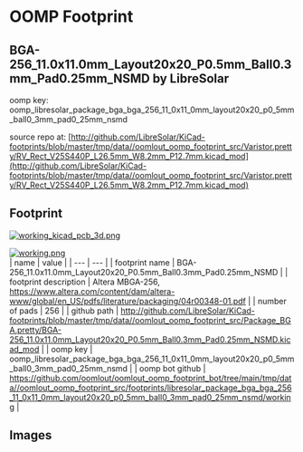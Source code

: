 # OOMP Footprint  
## BGA-256_11.0x11.0mm_Layout20x20_P0.5mm_Ball0.3mm_Pad0.25mm_NSMD  by LibreSolar  
  
oomp key: oomp_libresolar_package_bga_bga_256_11_0x11_0mm_layout20x20_p0_5mm_ball0_3mm_pad0_25mm_nsmd  
  
source repo at: [http://github.com/LibreSolar/KiCad-footprints/blob/master/tmp/data//oomlout_oomp_footprint_src/Varistor.pretty/RV_Rect_V25S440P_L26.5mm_W8.2mm_P12.7mm.kicad_mod](http://github.com/LibreSolar/KiCad-footprints/blob/master/tmp/data//oomlout_oomp_footprint_src/Varistor.pretty/RV_Rect_V25S440P_L26.5mm_W8.2mm_P12.7mm.kicad_mod)  
## Footprint  
  
[![working_kicad_pcb_3d.png](working_kicad_pcb_3d_600.png)](working_kicad_pcb_3d.png)  
  
[![working.png](working_600.png)](working.png)  
| name | value | 
| --- | --- | 
| footprint name | BGA-256_11.0x11.0mm_Layout20x20_P0.5mm_Ball0.3mm_Pad0.25mm_NSMD | 
| footprint description | Altera MBGA-256, https://www.altera.com/content/dam/altera-www/global/en_US/pdfs/literature/packaging/04r00348-01.pdf | 
| number of pads | 256 | 
| github path | http://github.com/LibreSolar/KiCad-footprints/blob/master/tmp/data//oomlout_oomp_footprint_src/Package_BGA.pretty/BGA-256_11.0x11.0mm_Layout20x20_P0.5mm_Ball0.3mm_Pad0.25mm_NSMD.kicad_mod | 
| oomp key | oomp_libresolar_package_bga_bga_256_11_0x11_0mm_layout20x20_p0_5mm_ball0_3mm_pad0_25mm_nsmd | 
| oomp bot github | https://github.com/oomlout/oomlout_oomp_footprint_bot/tree/main/tmp/data//oomlout_oomp_footprint_src/footprints/libresolar_package_bga_bga_256_11_0x11_0mm_layout20x20_p0_5mm_ball0_3mm_pad0_25mm_nsmd/working | 
## Images  
